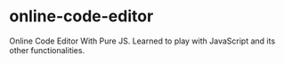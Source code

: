 # online-code-editor
Online Code Editor With Pure JS.
Learned to play with JavaScript and its other functionalities.
